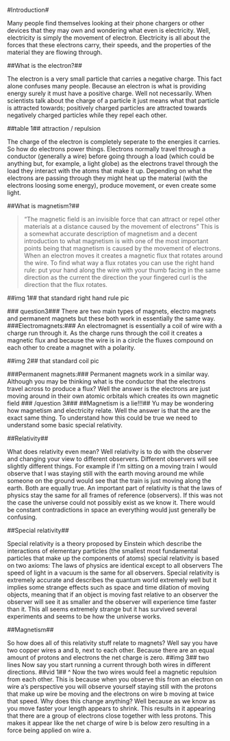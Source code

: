 #Introduction#

Many people find themselves looking at their phone chargers or other devices that
they may own and wondering what even is electricity. Well, electricity is simply the
movement of electron. Electricity is all about the forces that these electrons carry,
their speeds, and the properties of the material they are flowing through.

##What is the electron?##

The electron is a very small particle that carries a negative charge. This fact alone
confuses many people. Because an electron is what is providing energy surely it
must have a positive charge. Well not necessarily. When scientists talk about the
charge of a particle it just means what that particle is attracted towards; positively
charged particles are attracted towards negatively charged particles while they
repel each other.

\#\#table 1\#\# attraction / repulsion

The charge of the electron is completely seperate to the energies it carries. So how
do electrons power things. Electrons normally travel through a conductor
(generally a wire) before going through a load (which could be anything but, for
example, a light globe) as the electrons travel through the load they interact with
the atoms that make it up. Depending on what the electrons are passing through
they might heat up the material (with the electrons loosing some energy), produce
movement, or even create some light.

##What is magnetism?##

> “The magnetic field is an invisible force that can attract or repel other materials at a distance caused by the movement of electrons”
This is a somewhat accurate description of magnetism and a decent introduction to what magnetism is with one
of the most important points being that magnetism is caused by the movement of
electrons. When an electron moves it creates a magnetic flux that rotates around
the wire. To find what way a flux rotates you can use the right hand rule: put your
hand along the wire with your thumb facing in the same direction as the current the
direction the your fingered curl is the direction that the flux rotates.

\#\#img 1\#\# that standard right hand rule pic

\#\#\# question3\#\#\#
There are two main types of magnets, electro magnets and permanent magnets
but these both work in essentially the same way.
###Electromagnets:###
An electromagnet is essentially a coil of wire with a charge run through it. As the
charge runs through the coil it creates a magnetic flux and because the wire is in a
circle the fluxes compound on each other to create a magnet with a polarity.

\#\#img 2\#\# that standard coil pic

###Permanent magnets:###
Permanent magnets work in a similar way. Although you may be thinking what is
the conductor that the electrons travel across to produce a flux? Well the answer is
the electrons are just moving around in their own atomic orbitals which creates its
own magnetic field
\#\#\# /question 3\#\#\#
##Magnetism is a lie!!!##
Yu may be wondering how magnetism and electricity relate. Well the answer is that
the are the exact same thing. To understand how this could be true we need to
understand some basic special relativity.

##Relativity##

What does relativity even mean? Well relativity is to do with the observer and
changing your view to different observers. Different observers will see slightly
different things. For example if I'm sitting on a moving train I would observe that I
was staying still with the earth moving around me while someone on the ground
would see that the train is just moving along the earth. Both are equally true.
An important part of relativity is that the laws of physics stay the same for all
frames of reference (observers). If this was not the case the universe could not
possibly exist as we know it. There would be constant contradictions in space an
everything would just generally be confusing.

##Special relativity##

Special relativity is a theory proposed by Einstein which describe the interactions
of elementary particles (the smallest most fundamental particles that make up the
components of atoms) special relativity is based on two axioms:
The laws of physics are identical except to all observers
The speed of light in a vacuum is the same for all observers.
Special relativity is extremely accurate and describes the quantum world extremely
well but it implies some strange effects such as space and time dilation of moving
objects, meaning that if an object is moving fast relative to an observer the
observer will see it as smaller and the observer will experience time faster than it.
This all seems extremely strange but it has survived several experiments and
seems to be how the universe works.

##Magnetism##

So how does all of this relativity stuff relate to magnets? Well say you have two
copper wires a and b, next to each other. Because there are an equal amount of
protons and electrons the net charge is zero.
\#\#img 3\#\# two lines
Now say you start running a current through both wires in different directions.
\#\#vid 1\#\# ^
Now the two wires would feel a magnetic repulsion from each other. This is
because when you observe this from an electron on wire a’s perspective you will
observe yourself staying still with the protons that make up wire be moving and the
electrons on wire b moving at twice that speed. Why does this change anything?
Well because as we know as you move faster your length appears to shrink. This
results in it appearing that there are a group of electrons close together with less
protons. This makes it appear like the net charge of wire b is below zero resulting
in a force being applied on wire a.
